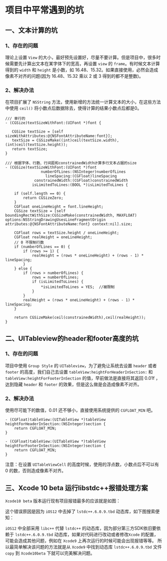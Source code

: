 # 项目中平常遇到的坑

## 一、文本计算的坑

### 1、存在的问题

理论上设置 `View` 的大小，最好预先设置好，尽量不要计算。但是项目中，很多时候需要先计算出文本在某字体下的宽高，再设置 `view` 的 `frame`。有时候文本计算得到的 `width` 和 `height` 是小数，如 16.48、15.32。如果直接使用，必然会造成像素不对齐的问题(因为 16.48、15.32 乘以 2 或 3 得到的都不是整数)。

### 2、解决办法

在项目扩展了 `NSString` 方法，使用新增的方法统一计算文本的大小，在这些方法中使用 `ceil()` 将小数点后数据除去，使得计算的结果小数点后都是0。


```
/// 单行的
- (CGSize)textSizeWithFont:(UIFont *)font {

   CGSize textSize = [self sizeWithAttributes:@{NSFontAttributeName:font}];
   textSize = CGSizeMake((int)ceil(textSize.width), (int)ceil(textSize.height));
   return textSize;
}

/// 根据字体、行数、行间距和constrainedWidth计算多行文本占据的size
- (CGSize)textSizeWithFont:(UIFont *)font
                numberOfLines:(NSInteger)numberOfLines
                  lineSpacing:(CGFloat)lineSpacing
             constrainedWidth:(CGFloat)constrainedWidth
            isLimitedToLines:(BOOL *)isLimitedToLines {

    if (self.length == 0) {
        return CGSizeZero;
    }
    CGFloat oneLineHeight = font.lineHeight;
    CGSize textSize = [self boundingRectWithSize:CGSizeMake(constrainedWidth, MAXFLOAT) options:NSStringDrawingUsesLineFragmentOrigin attributes:@{NSFontAttributeName:font} context:nil].size;

    CGFloat rows = textSize.height / oneLineHeight;
    CGFloat realHeight = oneLineHeight;
    // 0 不限制行数
    if (numberOfLines == 0) {
        if (rows >= 1) {
            realHeight = (rows * oneLineHeight) + (rows - 1) * lineSpacing;
        }
    } else {
        if (rows > numberOfLines) {
            rows = numberOfLines;
            if (isLimitedToLines) {
                *isLimitedToLines = YES;  //被限制
            }
        }
        realHeight = (rows * oneLineHeight) + (rows - 1) * lineSpacing;
    }

    return CGSizeMake(ceil(constrainedWidth),ceil(realHeight));
}
```

## 二、UITableview的header和footer高度的坑

### 1、存在的问题

项目中使用 `Group Style` 的 `UITableview`，为了避免让系统去设置 `header` 或者 `footer` 的高度，我们自己去设置 `tableView:heightForHeaderInSection:` 和 `tableView:heightForFooterInSection` 的值，早前做法是直接将其返回 0.01f ，达到隐藏 `header` 和 `footer` 的效果，但是这么做是会造成像素不对齐。

### 2、解决办法

使用尽可能下的数值，0.01 还不够小，直接使用系统提供的 `CGFLOAT_MIN` 吧。

```
- (CGFloat)tableView:(UITableView *)tableView heightForHeaderInSection:(NSInteger)section {
    return CGFLOAT_MIN;
}

- (CGFloat)tableView:(UITableView *)tableView heightForFooterInSection:(NSInteger)section {
    return CGFLOAT_MIN;
}

```

注意：在设置 `UITableViewCell` 的高度时候，使用的浮点数，小数点后不可以有 0 的数，否则造成像素不对齐。

## 三、Xcode 10 beta 运行libstdc++报错处理方案

`Xcode10 beta` 版本运行现有项目报错最多的应该就是如图：

这个错误原因是因为 `iOS12` 中去掉了 `lstdc++.6.0.9.tbd` 动态库，如下图搜索便知：

`iOS12` 中全部采用 `libc++` 代替 `lstdc++` 的动态库，因为部分第三方SDK依旧要依赖于 `lstdc++.6.0.9.tbd` 动态库，如果对代码进行改动或者修改`Xcode` 的配置，可能会造成其他问题，例如在 `Xcode9` 上再次运行的时候可能会出现报错等等。
所以最简单解决该问题的方法就是从 `Xcode9` 中找到动态库 `lstdc++.6.0.9.tbd` 文件 `copy` 到 `Xcode10beta` 下就可以完美解决问题。

